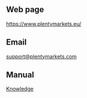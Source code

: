 ## Web page
 
https://www.plentymarkets.eu/
 
## Email
 
<a href="mailto:support@plentymarkets.com">support@plentymarkets.com</a>

## Manual

<a href="https://knowledge.plentymarkets.com/en/omni-channel/multi-channel/ebay" target="_blank">Knowledge</a>